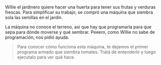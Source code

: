 Willie el jardinero quiere hacer una huerta para tener sus frutas y verduras frescas. Para simplificar su trabajo, se compró una máquina que siembra sola las semillas en el jardín.

La máquina no conoce el terreno, así que hay que programarla para que sepa para dónde moverse y qué sembrar. Peeero, como Willie no sabe de programación, nos pidió ayuda. 

> Para conocer cómo funciona esta máquina, te dejamos el primer programa armado que siembra tomates. Tratá de entenderlo y luego ejecutalo para ver qué hace. 

